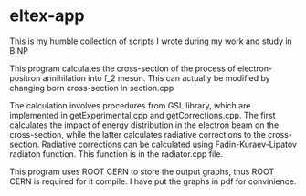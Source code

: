 # eltex-app
This is my humble collection of scripts I wrote during my work and study in BINP

This program calculates the cross-section of the process of electron-positron annihilation into f_2 meson.
This can actually be modified by changing born cross-section in section.cpp

The calculation involves procedures from GSL library, which are implemented in getExperimental.cpp and getCorrections.cpp.
The first calculates the impact of energy distribution in the electron beam on the cross-section, while the latter calculates
radiative corrections to the cross-section. Radiative corrections can be calculated using Fadin-Kuraev-Lipatov radiaton function.
This function is in the radiator.cpp file.

This program uses ROOT CERN to store the output graphs, thus ROOT CERN is required for it compile. I have put the graphs in
pdf for convinience.
